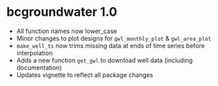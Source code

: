 # bcgroundwater 1.0

* All function names now lower_case
* Minor changes to plot designs for `gwl_monthly_plot` & `gwl_area_plot`
* `make_well_ts` now trims missing data at ends of time series before interpolation
* Adds a new function `get_gwl` to download well data (including documentation)
* Updates vignette to reflect all package changes


  


